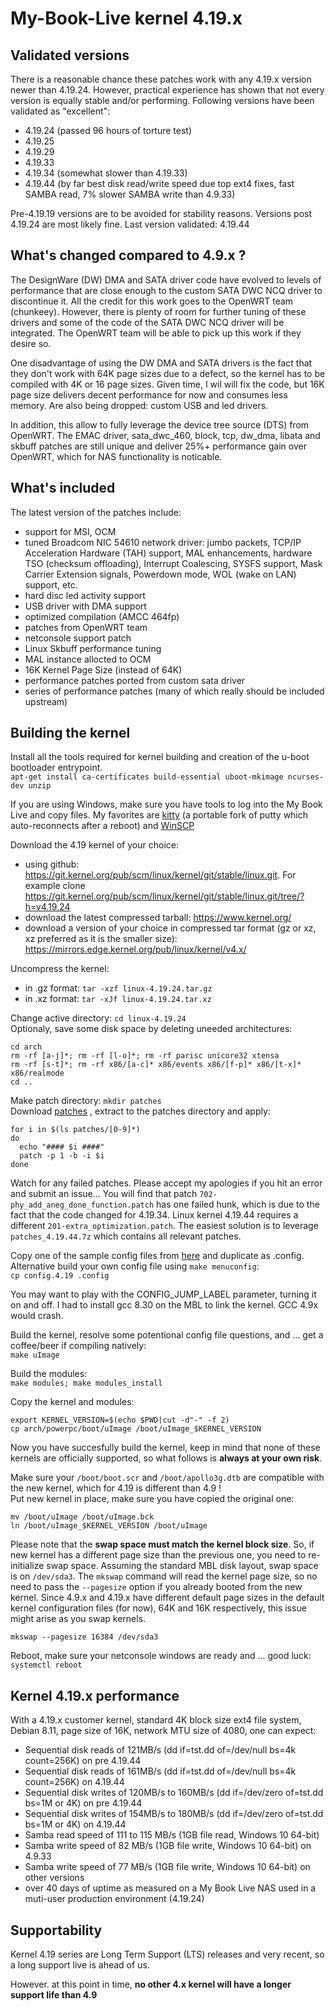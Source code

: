# My-Book-Live kernel 4.19.x

## Validated versions ##
There is a reasonable chance these patches work with any 4.19.x version newer than 4.19.24.
However, practical experience has shown that not every version is equally stable and/or performing.
Following versions have been validated as "excellent":
* 4.19.24 (passed 96 hours of torture test)
* 4.19.25
* 4.19.29
* 4.19.33
* 4.19.34 (somewhat slower than 4.19.33)
* 4.19.44 (by far best disk read/write speed due top ext4 fixes, fast SAMBA read, 7% slower SAMBA write than 4.9.33)

Pre-4.19.19 versions are to be avoided for stability reasons. Versions post 4.19.24 are most likely fine.
Last version validated: 4.19.44

## What's changed compared to 4.9.x ? ##
The DesignWare (DW) DMA and SATA driver code have evolved to levels of performance that are close enough to the custom SATA DWC NCQ driver to discontinue it.  All the credit for this work goes to the OpenWRT team (chunkeey). However, there is plenty of room for further tuning of these drivers and some of the code of the SATA DWC NCQ driver will be integrated.  The OpenWRT team will be able to pick up this work if they desire so.

One disadvantage of using the DW DMA and SATA drivers is the fact that they don't work with 64K page sizes due to a defect, so the kernel has to be compiled with 4K or 16 page sizes.  Given time, I wil will fix the code, but 16K page size delivers decent performance for now and consumes less memory.
Are also being dropped: custom USB and led drivers.

In addition, this allow to fully leverage the device tree source (DTS) from OpenWRT.
The EMAC driver, sata_dwc_460, block, tcp, dw_dma, libata and skbuff patches are still unique and deliver 25%+ performance gain over OpenWRT, which for NAS functionality is noticable. 


## What's included ##
The latest version of the patches include:
* support for MSI, OCM
* tuned Broadcom NIC 54610 network driver: jumbo packets, TCP/IP Acceleration Hardware (TAH) support, MAL enhancements, hardware TSO (checksum offloading), Interrupt Coalescing, SYSFS support, Mask Carrier Extension signals, Powerdown mode, WOL (wake on LAN) support, etc.
* hard disc led activity support
* USB driver with DMA support
* optimized compilation (AMCC 464fp)
* patches from OpenWRT team
* netconsole support patch
* Linux Skbuff performance tuning
* MAL instance allocted to OCM
* 16K Kernel Page Size (instead of 64K)
* performance patches ported from custom sata driver
* series of performance patches (many of which really should be included upstream)


## Building the kernel ##
Install all the tools required for kernel building and creation of the u-boot bootloader entrypoint.<br>
`apt-get install ca-certificates build-essential uboot-mkimage ncurses-dev unzip`

If you are using Windows, make sure you have tools to log into the My Book Live and copy files.
My favorites are [kitty](http://www.9bis.net/kitty/) (a portable fork of putty which auto-reconnects after a reboot) and [WinSCP](https://winscp.net/eng/download.php)
 
Download the 4.19 kernel of your choice:
* using github: https://git.kernel.org/pub/scm/linux/kernel/git/stable/linux.git.  For example clone https://git.kernel.org/pub/scm/linux/kernel/git/stable/linux.git/tree/?h=v4.19.24
* download the latest compressed tarball: https://www.kernel.org/
* download a version of your choice in compressed tar format (gz or xz, xz preferred as it is the smaller size): https://mirrors.edge.kernel.org/pub/linux/kernel/v4.x/

Uncompress the kernel:
* in .gz format: `tar -xzf linux-4.19.24.tar.gz`
* in .xz format: `tar -xJf linux-4.19.24.tar.xz`

Change active directory: `cd linux-4.19.24`<br>
Optionaly, save some disk space by deleting uneeded architectures:
```
cd arch
rm -rf [a-j]*; rm -rf [l-o]*; rm -rf parisc unicore32 xtensa
rm -rf [s-t]*; rm -rf x86/[a-c]* x86/events x86/[f-p]* x86/[t-x]* x86/realmode
cd ..
```

Make patch directory: `mkdir patches`<br>
Download [patches](https://github.com/ewaldc/My-Book-Live/blob/master/kernel/patches/4.19/patches/patches.7z) , extract to the patches directory and apply:
```  
for i in $(ls patches/[0-9]*)
do
  echo "#### $i ####"  
  patch -p 1 -b -i $i
done
```

Watch for any failed patches. Please accept my apologies if you hit an error and submit an issue...
You will find that patch `702-phy_add_aneg_done_function.patch` has one failed hunk, which is due to the fact that the code changed for 4.19.34. 
Linux kernel 4.19.44 requires a different `201-extra_optimization.patch`.  The easiest solution is to leverage `patches_4.19.44.7z` which contains all relevant patches. 

Copy one of the sample config files from [here](https://github.com/ewaldc/My-Book-Live/tree/master/kernel/patches/4.19/config) and duplicate as .config. Alternative build your own config file using `make menuconfig`:<br>
`cp config.4.19 .config`

You may want to play with the CONFIG_JUMP_LABEL parameter, turning it on and off.
I had to install gcc 8.30 on the MBL to link the kernel.  GCC 4.9x would crash.

Build the kernel, resolve some potentional config file questions, and ... get a coffee/beer if compiling natively:<br>
`make uImage`

Build the modules:<br>
`make modules; make modules_install`

Copy the kernel and modules:<br>
```
export KERNEL_VERSION=$(echo $PWD|cut -d"-" -f 2)
cp arch/powerpc/boot/uImage /boot/uImage_$KERNEL_VERSION
```

Now you have succesfully build the kernel, keep in mind that none of these kernels are officially supported, so what follows is __always at your own risk__.

Make sure your `/boot/boot.scr` and `/boot/apollo3g.dtb` are compatible with the new kernel, which for 4.19 is different than 4.9 !<br>
Put new kernel in place, make sure you have copied the original one:<br> 
```
mv /boot/uImage /boot/uImage.bck
ln /boot/uImage_$KERNEL_VERSION /boot/uImage
```

Please note that the __swap space must match the kernel block size__. So, if new kernel has a different page size than the previous one, you need to re-initialize swap space.  Assuming the standard MBL disk layout, swap space is on `/dev/sda3`.  The `mkswap` command will read the kernel page size, so no need to pass the `--pagesize` option if you already booted from the new kernel.  Since 4.9.x and 4.19.x have different default page sizes in the default kernel configuration files (for now), 64K and 16K respectively, this issue might arise as you swap kernels.

```
mkswap --pagesize 16384 /dev/sda3
```

Reboot, make sure your netconsole windows are ready and ... good luck:<br>
`systemctl reboot`


## Kernel 4.19.x performance ##
With a 4.19.x customer kernel, standard 4K block size ext4 file system, Debian 8.11, page size of 16K, network MTU size of 4080, one can expect:
* Sequential disk reads of 121MB/s (dd if=tst.dd of=/dev/null bs=4k count=256K) on pre 4.19.44
* Sequential disk reads of 161MB/s (dd if=tst.dd of=/dev/null bs=4k count=256K) on 4.19.44
* Sequential disk writes of 120MB/s to 160MB/s (dd if=/dev/zero of=tst.dd bs=1M or 4K) on pre 4.19.44
* Sequential disk writes of 154MB/s to 180MB/s (dd if=/dev/zero of=tst.dd bs=1M or 4K) on 4.19.44
* Samba read speed of 111 to 115 MB/s (1GB file read, Windows 10 64-bit) 
* Samba write speed of 82 MB/s (1GB file write, Windows 10 64-bit) on 4.9.33
* Samba write speed of 77 MB/s (1GB file write, Windows 10 64-bit) on other versions
* over 40 days of uptime as measured on a My Book Live NAS used in a muti-user production environment (4.19.24)

## Supportability ##
Kernel 4.19 series are Long Term Support (LTS) releases and very recent, so a long support live is ahead of us.

However. at this point in time, __no other 4.x kernel will have a longer support life than 4.9__
